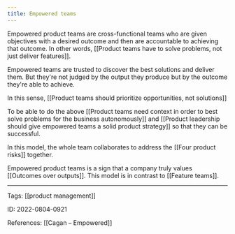 ```yaml
---
title: Empowered teams
---
```


Empowered product teams are cross-functional teams who are given objectives with a desired outcome and then are accountable to achieving that outcome. In other words, [[Product teams have to solve problems, not just deliver features]].

Empowered teams are trusted to discover the best solutions and deliver them. But they're not judged by the output they produce but by the outcome they're able to achieve.

In this sense, [[Product teams should prioritize opportunities, not solutions]]

To be able to do the above [[Product teams need context in order to best solve problems for the business autonomously]] and [[Product leadership should give empowered teams a solid product strategy]] so that they can be successful.

In this model, the whole team collaborates to address the [[Four product risks]] together.

Empowered product teams is a sign that a company truly values [[Outcomes over outputs]]. This model is in contrast to [[Feature teams]].

---

Tags: [[product management]]

ID: 2022-0804-0921

References:
[[Cagan – Empowered]]